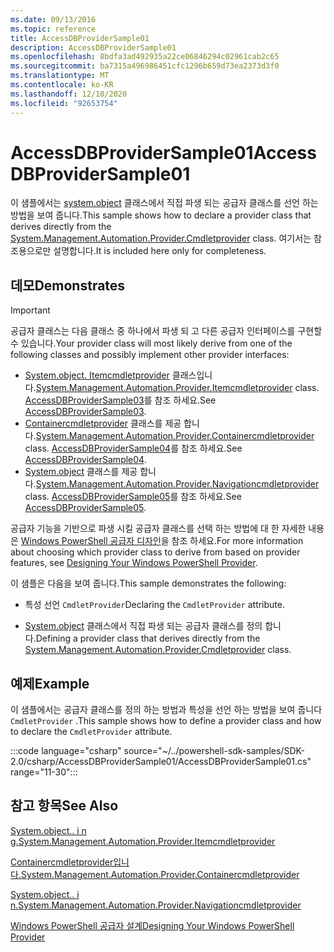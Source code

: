 ```yaml
---
ms.date: 09/13/2016
ms.topic: reference
title: AccessDBProviderSample01
description: AccessDBProviderSample01
ms.openlocfilehash: 8bdfa3ad492935a22ce06846294c02961cab2c65
ms.sourcegitcommit: ba7315a496986451cfc1296b659d73ea2373d3f0
ms.translationtype: MT
ms.contentlocale: ko-KR
ms.lasthandoff: 12/10/2020
ms.locfileid: "92653754"
---
```

# <a name="accessdbprovidersample01"></a><span data-ttu-id="25f19-103">AccessDBProviderSample01</span><span class="sxs-lookup"><span data-stu-id="25f19-103">AccessDBProviderSample01</span></span>

<span data-ttu-id="25f19-104">이 샘플에서는 [system.object](/dotnet/api/System.Management.Automation.Provider.CmdletProvider) 클래스에서 직접 파생 되는 공급자 클래스를 선언 하는 방법을 보여 줍니다.</span><span class="sxs-lookup"><span data-stu-id="25f19-104">This sample shows how to declare a provider class that derives directly from the [System.Management.Automation.Provider.Cmdletprovider](/dotnet/api/System.Management.Automation.Provider.CmdletProvider) class.</span></span> <span data-ttu-id="25f19-105">여기서는 참조용으로만 설명합니다.</span><span class="sxs-lookup"><span data-stu-id="25f19-105">It is included here only for completeness.</span></span>

## <a name="demonstrates"></a><span data-ttu-id="25f19-106">데모</span><span class="sxs-lookup"><span data-stu-id="25f19-106">Demonstrates</span></span>

> [!IMPORTANT]
> <span data-ttu-id="25f19-107">공급자 클래스는 다음 클래스 중 하나에서 파생 되 고 다른 공급자 인터페이스를 구현할 수 있습니다.</span><span class="sxs-lookup"><span data-stu-id="25f19-107">Your provider class will most likely derive from one of the following classes and possibly implement other provider interfaces:</span></span>
>
> - <span data-ttu-id="25f19-108">[System.object. Itemcmdletprovider](/dotnet/api/System.Management.Automation.Provider.ItemCmdletProvider) 클래스입니다.</span><span class="sxs-lookup"><span data-stu-id="25f19-108">[System.Management.Automation.Provider.Itemcmdletprovider](/dotnet/api/System.Management.Automation.Provider.ItemCmdletProvider) class.</span></span> <span data-ttu-id="25f19-109">[AccessDBProviderSample03](./accessdbprovidersample03.md)를 참조 하세요.</span><span class="sxs-lookup"><span data-stu-id="25f19-109">See [AccessDBProviderSample03](./accessdbprovidersample03.md).</span></span>
> - <span data-ttu-id="25f19-110">[Containercmdletprovider](/dotnet/api/System.Management.Automation.Provider.ContainerCmdletProvider) 클래스를 제공 합니다.</span><span class="sxs-lookup"><span data-stu-id="25f19-110">[System.Management.Automation.Provider.Containercmdletprovider](/dotnet/api/System.Management.Automation.Provider.ContainerCmdletProvider) class.</span></span> <span data-ttu-id="25f19-111">[AccessDBProviderSample04](./accessdbprovidersample04.md)를 참조 하세요.</span><span class="sxs-lookup"><span data-stu-id="25f19-111">See [AccessDBProviderSample04](./accessdbprovidersample04.md).</span></span>
> - <span data-ttu-id="25f19-112">[System.object](/dotnet/api/System.Management.Automation.Provider.NavigationCmdletProvider) 클래스를 제공 합니다.</span><span class="sxs-lookup"><span data-stu-id="25f19-112">[System.Management.Automation.Provider.Navigationcmdletprovider](/dotnet/api/System.Management.Automation.Provider.NavigationCmdletProvider) class.</span></span> <span data-ttu-id="25f19-113">[AccessDBProviderSample05](./accessdbprovidersample05.md)를 참조 하세요.</span><span class="sxs-lookup"><span data-stu-id="25f19-113">See [AccessDBProviderSample05](./accessdbprovidersample05.md).</span></span>
>
> <span data-ttu-id="25f19-114">공급자 기능을 기반으로 파생 시킬 공급자 클래스를 선택 하는 방법에 대 한 자세한 내용은 [Windows PowerShell 공급자 디자인](./provider-types.md)을 참조 하세요.</span><span class="sxs-lookup"><span data-stu-id="25f19-114">For more information about choosing which provider class to derive from based on provider features, see [Designing Your Windows PowerShell Provider](./provider-types.md).</span></span>

<span data-ttu-id="25f19-115">이 샘플은 다음을 보여 줍니다.</span><span class="sxs-lookup"><span data-stu-id="25f19-115">This sample demonstrates the following:</span></span>

- <span data-ttu-id="25f19-116">특성 선언 `CmdletProvider`</span><span class="sxs-lookup"><span data-stu-id="25f19-116">Declaring the `CmdletProvider` attribute.</span></span>

- <span data-ttu-id="25f19-117">[System.object](/dotnet/api/System.Management.Automation.Provider.CmdletProvider) 클래스에서 직접 파생 되는 공급자 클래스를 정의 합니다.</span><span class="sxs-lookup"><span data-stu-id="25f19-117">Defining a provider class that derives directly from the [System.Management.Automation.Provider.Cmdletprovider](/dotnet/api/System.Management.Automation.Provider.CmdletProvider) class.</span></span>

## <a name="example"></a><span data-ttu-id="25f19-118">예제</span><span class="sxs-lookup"><span data-stu-id="25f19-118">Example</span></span>

<span data-ttu-id="25f19-119">이 샘플에서는 공급자 클래스를 정의 하는 방법과 특성을 선언 하는 방법을 보여 줍니다 `CmdletProvider` .</span><span class="sxs-lookup"><span data-stu-id="25f19-119">This sample shows how to define a provider class and how to declare the `CmdletProvider` attribute.</span></span>

:::code language="csharp" source="~/../powershell-sdk-samples/SDK-2.0/csharp/AccessDBProviderSample01/AccessDBProviderSample01.cs" range="11-30":::

## <a name="see-also"></a><span data-ttu-id="25f19-120">참고 항목</span><span class="sxs-lookup"><span data-stu-id="25f19-120">See Also</span></span>

[<span data-ttu-id="25f19-121">System.object.. i n g.</span><span class="sxs-lookup"><span data-stu-id="25f19-121">System.Management.Automation.Provider.Itemcmdletprovider</span></span>](/dotnet/api/System.Management.Automation.Provider.ItemCmdletProvider)

[<span data-ttu-id="25f19-122">Containercmdletprovider입니다.</span><span class="sxs-lookup"><span data-stu-id="25f19-122">System.Management.Automation.Provider.Containercmdletprovider</span></span>](/dotnet/api/System.Management.Automation.Provider.ContainerCmdletProvider)

[<span data-ttu-id="25f19-123">System.object.. i n.</span><span class="sxs-lookup"><span data-stu-id="25f19-123">System.Management.Automation.Provider.Navigationcmdletprovider</span></span>](/dotnet/api/System.Management.Automation.Provider.NavigationCmdletProvider)

[<span data-ttu-id="25f19-124">Windows PowerShell 공급자 설계</span><span class="sxs-lookup"><span data-stu-id="25f19-124">Designing Your Windows PowerShell Provider</span></span>](./provider-types.md)
